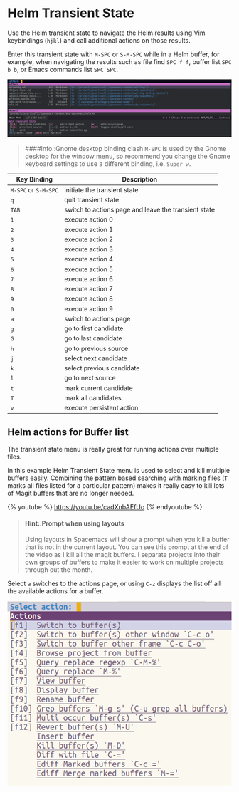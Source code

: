 # Helm Transient State

Use the Helm transient state to navigate the Helm results using Vim keybindings (`hjkl`) and call additional actions on those results.

Enter this transient state with `M-SPC` or `S-M-SPC` while in a Helm buffer, for example, when navigating the results such as file find `SPC f f`, buffer list `SPC b b`, or Emacs commands list `SPC SPC`.

[![Spacemacs - Helm Transient State menu](/images/spacemacs-helm-transient-state-menu.png)](/images/spacemacs-helm-transient-state-menu.png)

> ####Info::Gnome desktop binding clash
> `M-SPC` is used by the Gnome desktop for the window menu, so recommend you change the Gnome keyboard settings to use a different binding, i.e. `Super w`.

| Key Binding          | Description                                          |
|----------------------|------------------------------------------------------|
| `M-SPC` or `S-M-SPC` | initiate the transient state                         |
| `q`                  | quit transient state                                 |
| `TAB`                | switch to actions page and leave the transient state |
| `1`                  | execute action 0                                     |
| `2`                  | execute action 1                                     |
| `3`                  | execute action 2                                     |
| `4`                  | execute action 3                                     |
| `5`                  | execute action 4                                     |
| `6`                  | execute action 5                                     |
| `7`                  | execute action 6                                     |
| `8`                  | execute action 7                                     |
| `9`                  | execute action 8                                     |
| `0`                  | execute action 9                                     |
| `a`                  | switch to actions page                               |
| `g`                  | go to first candidate                                |
| `G`                  | go to last candidate                                 |
| `h`                  | go to previous source                                |
| `j`                  | select next candidate                                |
| `k`                  | select previous candidate                            |
| `l`                  | go to next source                                    |
| `t`                  | mark current candidate                               |
| `T`                  | mark all candidates                                  |
| `v`                  | execute persistent action                            |


## Helm actions for Buffer list

The transient state menu is really great for running actions over multiple files.

In this example Helm Transient State menu is used to select and kill multiple buffers easily.  Combining the pattern based searching with marking files (`T` marks all files listed for a particular pattern) makes it really easy to kill lots of Magit buffers that are no longer needed.

{% youtube %}
https://youtu.be/cadXnbAEfUo
{% endyoutube %}

> #### Hint::Prompt when using layouts
> Using layouts in Spacemacs will show a prompt when you kill a buffer that is not in the current layout.
> You can see this prompt at the end of the video as I kill all the magit buffers.
> I separate projects into their own groups of buffers to make it easier to work on multiple projects through out the month.


Select `a` switches to the actions page, or using `C-z` displays the list off all the available actions for a buffer.

[![Spacemacs Buffers - Helm Actions](/images/spacemacs-buffers-helm-actions.png)](/images/spacemacs-buffers-helm-actions.png)
